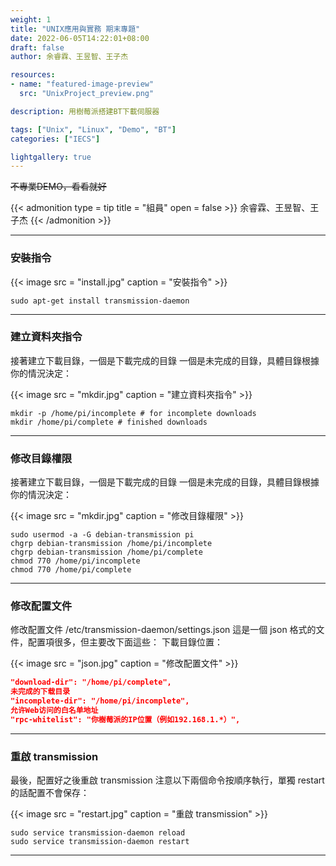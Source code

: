 ```yaml
---
weight: 1
title: "UNIX應用與實務 期末專題"
date: 2022-06-05T14:22:01+08:00
draft: false
author: 余睿霖、王昱智、王子杰

resources:
- name: "featured-image-preview"
  src: "UnixProject_preview.png"

description: 用樹莓派搭建BT下載伺服器

tags: ["Unix", "Linux", "Demo", "BT"]
categories: ["IECS"]

lightgallery: true
---
```



<!--more-->

~~不專業DEMO，看看就好~~

{{< admonition type = tip title = "組員" open = false >}}
余睿霖、王昱智、王子杰
{{< /admonition >}}

--- 

### 安裝指令

{{< image src = "install.jpg" caption = "安裝指令" >}}

```shell
sudo apt-get install transmission-daemon
```

---

### 建立資料夾指令

接著建立下載目錄，一個是下載完成的目錄
一個是未完成的目錄，具體目錄根據你的情況決定：

{{< image src = "mkdir.jpg" caption = "建立資料夾指令" >}}

```shell
mkdir -p /home/pi/incomplete # for incomplete downloads
mkdir /home/pi/complete # finished downloads
```

---


### 修改目錄權限

接著建立下載目錄，一個是下載完成的目錄
一個是未完成的目錄，具體目錄根據你的情況決定：

{{< image src = "mkdir.jpg" caption = "修改目錄權限" >}}

```shell
sudo usermod -a -G debian-transmission pi
chgrp debian-transmission /home/pi/incomplete
chgrp debian-transmission /home/pi/complete
chmod 770 /home/pi/incomplete
chmod 770 /home/pi/complete
```

---


### 修改配置文件

修改配置文件 /etc/transmission-daemon/settings.json
這是一個 json 格式的文件，配置項很多，但主要改下面這些：
下載目錄位置：

{{< image src = "json.jpg" caption = "修改配置文件" >}}

```json
"download-dir": "/home/pi/complete",
未完成的下载目录
"incomplete-dir": "/home/pi/incomplete",
允许Web访问的白名单地址
"rpc-whitelist": "你樹莓派的IP位置（例如192.168.1.*）",
```

---


### 重啟 transmission

最後，配置好之後重啟 transmission
注意以下兩個命令按順序執行，單獨 restart 的話配置不會保存：

{{< image src = "restart.jpg" caption = "重啟 transmission" >}}

```shell
sudo service transmission-daemon reload
sudo service transmission-daemon restart
```

---
